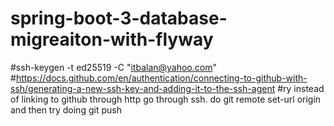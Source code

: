 # spring-boot-3-database-migreaiton-with-flyway
#ssh-keygen -t ed25519 -C "itbalan@yahoo.com"
#https://docs.github.com/en/authentication/connecting-to-github-with-ssh/generating-a-new-ssh-key-and-adding-it-to-the-ssh-agent
#ry instead of linking to github through http go through ssh. do git remote set-url origin <ssh url> and then try doing git push